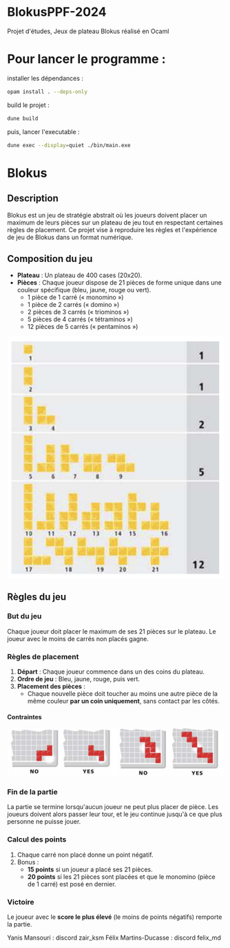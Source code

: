 # BlokusPPF-2024

Projet d'études, Jeux de plateau Blokus réalisé en Ocaml

# Pour lancer le programme :

installer les dépendances :

```bash
opam install . --deps-only
``` 


build le projet :

```bash
dune build
```
puis, lancer l'executable :

```bash
dune exec --display=quiet ./bin/main.exe
```

# Blokus

## Description
Blokus est un jeu de stratégie abstrait où les joueurs doivent placer un maximum de leurs pièces sur un plateau de jeu tout en respectant certaines règles de placement. Ce projet vise à reproduire les règles et l'expérience de jeu de Blokus dans un format numérique.

## Composition du jeu
- **Plateau** : Un plateau de 400 cases (20x20).
- **Pièces** : Chaque joueur dispose de 21 pièces de forme unique dans une couleur spécifique (bleu, jaune, rouge ou vert).
  - 1 pièce de 1 carré (« monomino »)
  - 1 pièce de 2 carrés (« domino »)
  - 2 pièces de 3 carrés (« triominos »)
  - 5 pièces de 4 carrés (« tétraminos »)
  - 12 pièces de 5 carrés (« pentaminos »)

![Plateau de jeu](documentation/images/sac%20de%20piece.jpg)

## Règles du jeu

### But du jeu
Chaque joueur doit placer le maximum de ses 21 pièces sur le plateau. Le joueur avec le moins de carrés non placés gagne.

### Règles de placement
1. **Départ** : Chaque joueur commence dans un des coins du plateau.
2. **Ordre de jeu** : Bleu, jaune, rouge, puis vert.
3. **Placement des pièces** :
   - Chaque nouvelle pièce doit toucher au moins une autre pièce de la même couleur **par un coin uniquement**, sans contact par les côtés.

#### Contraintes
![Plateau de jeu](documentation/images/contraintes.jpg)

### Fin de la partie
La partie se termine lorsqu'aucun joueur ne peut plus placer de pièce. Les joueurs doivent alors passer leur tour, et le jeu continue jusqu'à ce que plus personne ne puisse jouer.

### Calcul des points
1. Chaque carré non placé donne un point négatif.
2. Bonus :
   - **15 points** si un joueur a placé ses 21 pièces.
   - **20 points** si les 21 pièces sont placées et que le monomino (pièce de 1 carré) est posé en dernier.

### Victoire
Le joueur avec le **score le plus élevé** (le moins de points négatifs) remporte la partie.




Yanis Mansouri : discord zair_ksm
Félix Martins-Ducasse : discord felix_md
